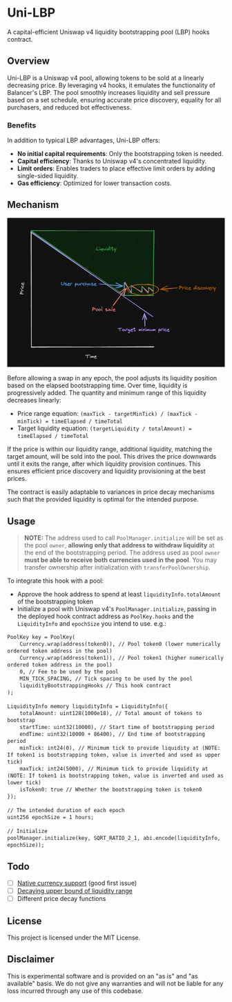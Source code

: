 # Uni-LBP

A capital-efficient Uniswap v4 liquidity bootstrapping pool (LBP) hooks contract.

## Overview

Uni-LBP is a Uniswap v4 pool, allowing tokens to be sold at a linearly decreasing price. By leveraging v4 hooks, it emulates the functionality of Balancer's LBP. The pool smoothly increases liquidity and sell pressure based on a set schedule, ensuring accurate price discovery, equality for all purchasers, and reduced bot effectiveness.

### Benefits

In addition to typical LBP advantages, Uni-LBP offers:

- **No initial capital requirements**: Only the bootstrapping token is needed.
- **Capital efficiency**: Thanks to Uniswap v4's concentrated liquidity.
- **Limit orders**: Enables traders to place effective limit orders by adding single-sided liquidity.
- **Gas efficiency**: Optimized for lower transaction costs.

## Mechanism

![Diagram](./diagram.png)

Before allowing a swap in any epoch, the pool adjusts its liquidity position based on the elapsed bootstrapping time. Over time, liquidity is progressively added. The quantity and minimum range of this liquidity decreases linearly:

- Price range equation: `(maxTick - targetMinTick) / (maxTick - minTick) = timeElapsed / timeTotal`
- Target liquidity equation: `(targetLiquidity / totalAmount) = timeElapsed / timeTotal`

If the price is within our liquidity range, additional liquidity, matching the target amount, will be sold into the pool. This drives the price downwards until it exits the range, after which liquidity provision continues. This ensures efficient price discovery and liquidity provisioning at the best prices.

The contract is easily adaptable to variances in price decay mechanisms such that the provided liquidity is optimal for the intended purpose.

## Usage

> **NOTE:** The address used to call `PoolManager.initialize` will be set as the pool `owner`, **allowing only that address to withdraw liquidity** at the end of the bootstrapping period. The address used as pool `owner` **must be able to receive both currencies used in the pool**. You may transfer ownership after initialization with `transferPoolOwnership`.

To integrate this hook with a pool:
- Approve the hook address to spend at least `liquidityInfo.totalAmount` of the bootstrapping token
- Initialize a pool with Uniswap v4's `PoolManager.initialize`, passing in the deployed hook contract address as `PoolKey.hooks` and the `LiquidityInfo` and `epochSize` you intend to use. e.g.:

```solidity
PoolKey key = PoolKey(
    Currency.wrap(address(token0)), // Pool token0 (lower numerically ordered token address in the pool)
    Currency.wrap(address(token1)), // Pool token1 (higher numerically ordered token address in the pool)
    0, // Fee to be used by the pool
    MIN_TICK_SPACING, // Tick spacing to be used by the pool
    liquidityBootstrappingHooks // This hook contract
);

LiquidityInfo memory liquidityInfo = LiquidityInfo({
    totalAmount: uint128(1000e18), // Total amount of tokens to bootstrap
    startTime: uint32(10000), // Start time of bootstrapping period
    endTime: uint32(10000 + 86400), // End time of bootstrapping period
    minTick: int24(0), // Minimum tick to provide liquidity at (NOTE: If token1 is bootstrapping token, value is inverted and used as upper tick)
    maxTick: int24(5000), // Minimum tick to provide liquidity at (NOTE: If token1 is bootstrapping token, value is inverted and used as lower tick)
    isToken0: true // Whether the bootstrapping token is token0
});

// The intended duration of each epoch
uint256 epochSize = 1 hours;

// Initialize
poolManager.initialize(key, SQRT_RATIO_2_1, abi.encode(liquidityInfo, epochSize));
```

## Todo

- [ ] [Native currency support](https://github.com/kadenzipfel/uni-lbp/issues/4) (good first issue)
- [ ] [Decaying upper bound of liquidity range](https://github.com/kadenzipfel/uni-lbp/issues/5)
- [ ] Different price decay functions

## License

This project is licensed under the MIT License.

## Disclaimer

This is experimental software and is provided on an "as is" and "as available" basis. We do not give any warranties and will not be liable for any loss incurred through any use of this codebase.
